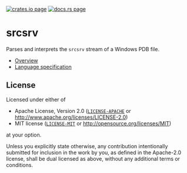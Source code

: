 [![crates.io page](https://img.shields.io/crates/v/srcsrv.svg)](https://crates.io/crates/srcsrv)
[![docs.rs page](https://docs.rs/srcsrv/badge.svg)](https://docs.rs/srcsrv/)

# srcsrv

Parses and interprets the `srcsrv` stream of a Windows PDB file.

 - [Overview](https://docs.microsoft.com/en-us/windows/win32/debug/source-server-and-source-indexing)
 - [Language specification](https://docs.microsoft.com/en-us/windows-hardware/drivers/debugger/language-specification-1)

## License

Licensed under either of

  * Apache License, Version 2.0 ([`LICENSE-APACHE`](./LICENSE-APACHE) or http://www.apache.org/licenses/LICENSE-2.0)
  * MIT license ([`LICENSE-MIT`](./LICENSE-MIT) or http://opensource.org/licenses/MIT)

at your option.

Unless you explicitly state otherwise, any contribution intentionally submitted
for inclusion in the work by you, as defined in the Apache-2.0 license, shall be
dual licensed as above, without any additional terms or conditions.
